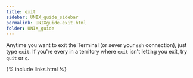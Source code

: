 ```yaml
---
title: exit
sidebar: UNIX_guide_sidebar
permalink: UNIXguide-exit.html
folder: UNIX_guide
---
```


Anytime you want to exit the Terminal (or sever your `ssh` connection), just
type `exit`.
If you're every in a territory where `exit` isn't letting you exit, try
`quit` or `q`.

{% include links.html %}

